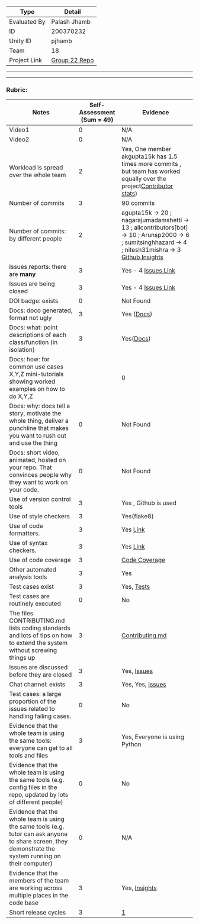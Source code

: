 |Type| Detail|
|--------|-------|
| Evaluated By | Palash Jhamb |
| ID | 200370232 |
| Unity ID | pjhamb |
| Team | 18 |
| Project Link | [Group 22 Repo](https://github.com/agupta15k/ncsu_se_fall22_22_hw2-5) |

******
******

### Rubric:

|Notes|Self-Assessment (Sum = 49)|Evidence|
|-----|--------------------------|---------|
|Video1|0| N/A | 
|Video2|0| N/A | 
|Workload is spread over the whole team |2| Yes, One member akgupta15k has 1.5 times more commits , but team has worked equally over the project[Contributor stats](https://github.com/agupta15k/ncsu_se_fall22_22_hw2-5/graphs/contributors)) |
|Number of commits| 3|90 commits |
|Number of commits: by different people| 2|agupta15k -> 20 ; nagarajumadamshetti -> 13 ; allcontributors[bot] -> 10 ; Arunsp2000 -> 6 ; sumitsinghhazard -> 4 ; nitesh31mishra -> 3 [Github Insights](https://github.com/agupta15k/ncsu_se_fall22_22_hw2-5/graphs/contributors)|
|Issues reports: there are **many**| 3|Yes - 4 [Issues Link](https://github.com/agupta15k/ncsu_se_fall22_22_hw2-5/issues) |
|Issues are being closed| 3|Yes - 4 [Issues Link](https://github.com/agupta15k/ncsu_se_fall22_22_hw2-5/issues)|
|DOI badge: exists| 0  | Not Found
|Docs: doco generated, format not ugly | 3|Yes ([Docs](https://htmlpreview.github.io/?https://raw.githubusercontent.com/agupta15k/ncsu_se_fall22_22_hw2-5/main/Docs/src/index.html))|
|Docs: what: point descriptions of each class/function (in isolation) |3| Yes([Docs](https://htmlpreview.github.io/?https://raw.githubusercontent.com/agupta15k/ncsu_se_fall22_22_hw2-5/main/Docs/src/index.html)) |
|Docs: how: for common use cases X,Y,Z mini-tutorials showing worked examples on how to do X,Y,Z| |0|Not Found
|Docs: why: docs tell a story, motivate the whole thing, deliver a punchline that makes you want to rush out and use the thing| 0 |Not Found
|Docs: short video, animated, hosted on your repo. That convinces people why they want to work on your code.| 0| Not Found
|Use of version control tools|3| Yes , Github is used |
|Use of style checkers | 3|Yes(flake8) |
|Use of code formatters. | 3|Yes [Link](https://github.com/agupta15k/ncsu_se_fall22_22_hw2-5/blob/main/.github/workflows/run-test.yml)  |
|Use of syntax checkers. | 3|Yes [Link](https://github.com/agupta15k/ncsu_se_fall22_22_hw2-5/blob/main/.github/workflows/run-test.yml) |
|Use of code coverage | 3|[Code Coverage](https://github.com/agupta15k/ncsu_se_fall22_22_hw2-5/blob/main/coverage_report.txt) |
|Other automated analysis tools| 3|Yes  |
|Test cases exist| 3|Yes, [Tests](https://github.com/agupta15k/ncsu_se_fall22_22_hw2-5/tree/main/tst) |
|Test cases are routinely executed| 0|No |
|The files CONTRIBUTING.md lists coding standards and lots of tips on how to extend the system without screwing things up| 3|[Contributing.md](https://github.com/agupta15k/ncsu_se_fall22_22_hw2-5/blob/main/CONTRIBUTING.md) |
|Issues are discussed before they are closed| 3|Yes, [Issues](https://github.com/agupta15k/ncsu_se_fall22_22_hw2-5/issues) |
|Chat channel: exists| 3 |Yes, Yes, [Issues](https://github.com/agupta15k/ncsu_se_fall22_22_hw2-5/issues)|
|Test cases: a large proportion of the issues related to handling failing cases.|0| No |
|Evidence that the whole team is using the same tools: everyone can get to all tools and files| 3|Yes, Everyone is using Python |
|Evidence that the whole team is using the same tools (e.g. config files in the repo, updated by lots of different people)|0| No |
|Evidence that the whole team is using the same tools (e.g. tutor can ask anyone to share screen, they demonstrate the system running on their computer)|0| N/A |
|Evidence that the members of the team are working across multiple places in the code base| 3|Yes, [Insights](https://github.com/agupta15k/ncsu_se_fall22_22_hw2-5/graphs/contributors) |
|Short release cycles | 3 |[1](https://github.com/agupta15k/ncsu_se_fall22_22_hw2-5/releases)

